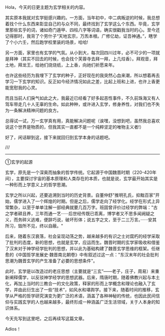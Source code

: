 
Hola，今天的日更主题为玄学相关的内容。

其实原本我就对玄学挺感兴趣的。一方面，当年初中，中二病叛逆的时候，我总想着找个什么东西来彰显自己的与众不同，最终找到了玄学这么个东西。毕竟，玄学里那些玄乎的词，诸如奇门遁甲、四柱八字等词语，确实很戳我当时的心。至今还记得那时，我背了个劳什子“天地玄宗，万炁本根。广修亿劫，证吾神通。”，瞎学了个小六壬，然后跑学校里装的场景，哈哈!

另一方面，家里也有玄学的气氛。从小到大，每次回四川过年，必不可少的一项就是拜神（其实不回去的时候，也会找个芙蓉寺去拜一拜，上几炷香）。拜观音，拜土地，拜龙王，给祂们烧烧纸，上上香，向祂们祈愿来年。

也许这些经历为我埋下了玄学的种子，正好现在的我突然心血来潮，所以想着再去学习一下玄学的知识。反正如今经济情况如此之差，比起上班和上进，也许上香更能宽慰我的心灵。  

而且当前人们戾气如此之大，我最近已经看了好多起恶性事件，不久前珠海又有人驾车带走几十人无辜的生命。如此种种，或许进入玄学，修身养性，对我们也不失为一条解决精神问题的良方。

总得试一试，万一玄学真有用，真能解决问题呢（诶嘿，没想到吧，虽然我总喜欢说这个世界是物质的，但我其实一直都不是一个纯粹坚定的唯物主义者!）

好了，闲话聊到这，接下来就回归到玄学本身的话题吧。  

///  

---

①玄学的起源

玄学，原先是一个深奥而抽象的哲学传统。它起源于中国魏晋时期（220-420年间），主要探讨宇宙的基本原理和人类存在的本质，也就是说，玄学最开始其实是一种形而上学意义上的哲学思潮。

玄学之所以兴起，还要追溯到当时的历史背景。自董仲舒"推明孔氏，抑黜百家"开始，儒学进入了一个辉煌的时期。但是之后，儒学走向了经学化。经学在形式上异常繁杂，以至于单单注解一部经典就要几百万字。班固曾评价过经学的弊端："古之学者耕且养，三年而通一艺······后世经传既已乖离，博学者又不思多闻阙疑之义，而务碎义逃难，便辞巧说，破坏形体；说五字之文，至于二三万言。······安其所习，毁所不见，终以自蔽。" 

后来，随着东汉衰落，社会呈现动荡之势，越来越多的有识之士对腐朽的经学采取了批判的态度，新的思想，也就是玄学，应运而生。魏晋时期的玄学家吸收和借鉴了汉末对于神学经学批判的思想，并以此为基础构建了魏晋玄学思维的框架。任继愈的《中国哲学发展史·魏晋南北朝卷》中有叙述过这一点："东汉末年的社会批判思潮为魏晋玄学的产生准备了必要的思想条件"。

此时，玄学是以改造过的老庄思想（主要就是“三玄”——老子，庄子，周易）来重新阐释儒学，以反驳神学经学的思想武器。后来，隋唐时期，随着佛教兴起与本土化，再加上当时的三教合一的文化政策，释家的形而上学概念和理论也融入了玄学，并由此衍生出了一些“技术”，如风水和堪舆学。接下来，随着时间的推移，玄学从严格的哲学研究演变为更广泛的术语，涵盖了各种神秘的传统，也因此民间信仰与实践玄学的人也越来越多，最终形成一种涵盖广泛生活领域，关于人本身的知识体系。

今天先写到这里吧，之后再续写这篇文章。

Adios！